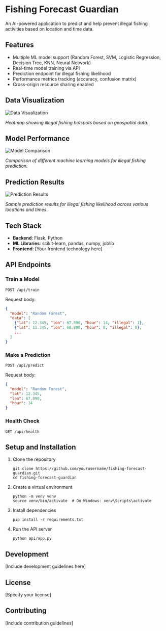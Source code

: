 # Fishing Forecast Guardian

An AI-powered application to predict and help prevent illegal fishing activities based on location and time data.

## Features

- Multiple ML model support (Random Forest, SVM, Logistic Regression, Decision Tree, KNN, Neural Network)
- Real-time model training via API
- Prediction endpoint for illegal fishing likelihood
- Performance metrics tracking (accuracy, confusion matrix)
- Cross-origin resource sharing enabled

## Data Visualization

![Data Visualization](docs/images/data_visualization.png)

*Heatmap showing illegal fishing hotspots based on geospatial data.*

## Model Performance

![Model Comparison](docs/images/model_comparison.png)

*Comparison of different machine learning models for illegal fishing prediction.*

## Prediction Results

![Prediction Results](docs/images/prediction_results.png)

*Sample prediction results for illegal fishing likelihood across various locations and times.*

## Tech Stack

- **Backend**: Flask, Python
- **ML Libraries**: scikit-learn, pandas, numpy, joblib
- **Frontend**: [Your frontend technology here]

## API Endpoints

### Train a Model
```
POST /api/train
```
Request body:
```json
{
  "model": "Random Forest",
  "data": [
    {"lat": 12.345, "lon": 67.890, "hour": 14, "illegal": 1},
    {"lat": 11.345, "lon": 68.890, "hour": 8, "illegal": 0},
    ...
  ]
}
```

### Make a Prediction
```
POST /api/predict
```
Request body:
```json
{
  "model": "Random Forest",
  "lat": 12.345,
  "lon": 67.890,
  "hour": 14
}
```

### Health Check
```
GET /api/health
```

## Setup and Installation

1. Clone the repository
   ```
   git clone https://github.com/yourusername/fishing-forecast-guardian.git
   cd fishing-forecast-guardian
   ```

2. Create a virtual environment
   ```
   python -m venv venv
   source venv/bin/activate  # On Windows: venv\Scripts\activate
   ```

3. Install dependencies
   ```
   pip install -r requirements.txt
   ```

4. Run the API server
   ```
   python api/app.py
   ```

## Development

[Include development guidelines here]

## License

[Specify your license]

## Contributing

[Include contribution guidelines]
